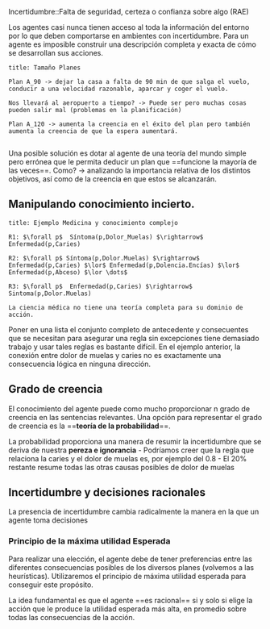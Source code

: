 Incertidumbre::Falta de seguridad, certeza o confianza sobre algo (RAE)

Los agentes casi nunca tienen acceso al toda la información del entorno por lo que deben comportarse en ambientes con incertidumbre. Para un agente es imposible construir una descripción completa y exacta de cómo se desarrollan sus acciones.

```ad-example
title: Tamaño Planes

Plan A_90 -> dejar la casa a falta de 90 min de que salga el vuelo, conducir a una velocidad razonable, aparcar y coger el vuelo.

Nos llevará al aeropuerto a tiempo? -> Puede ser pero muchas cosas pueden salir mal (problemas en la planificación)

Plan A_120 -> aumenta la creencia en el éxito del plan pero también aumenta la creencia de que la espera aumentará. 


```
Una posible solución es dotar al agente de una teoría del mundo simple pero errónea que le permita deducir un plan que ==funcione la mayoría de las veces==. Como? -> analizando la importancia relativa de los distintos objetivos, así como de la creencia en que estos se alcanzarán.

## Manipulando conocimiento incierto.
```ad-example
title: Ejemplo Medicina y conocimiento complejo

R1: $\forall p$  Síntoma(p,Dolor_Muelas) $\rightarrow$ Enfermedad(p,Caries)

R2: $\forall p$ Síntoma(p,Dolor.Muelas) $\rightarrow$ Enfermedad(p,Caries) $\lor$ Enfermedad(p,Dolencia.Encías) $\lor$  Enfermedad(p,Abceso) $\lor \dots$ 

R3: $\forall p$  Enfermedad(p,Caries) $\rightarrow$ Sintoma(p,Dolor.Muelas)

La ciencia médica no tiene una teoría completa para su dominio de acción.

```

Poner en una lista el conjunto completo de antecedente y consecuentes que se necesitan para asegurar una regla sin excepciones tiene demasiado trabajo y usar tales reglas es bastante difícil. En el ejemplo anterior, la conexión entre dolor de muelas y caries no es exactamente una consecuencia lógica en ninguna dirección.


## Grado de creencia

El conocimiento del agente puede como mucho proporcionar n grado de creencia en las sentencias relevantes. Una opción para representar el grado de creencia es la ==**teoría de la probabilidad**==.

La probabilidad proporciona una manera de resumir la incertidumbre que se deriva de nuestra **pereza e ignorancia**
	- Podríamos creer que la regla que relaciona la caries y el dolor de muelas es, por ejemplo del 0.8
	- El 20% restante resume todas las otras causas posibles de dolor de muelas

## Incertidumbre y decisiones racionales
La presencia de incertidumbre cambia radicalmente la manera en la que un agente toma decisiones

### Principio de la máxima utilidad Esperada

Para realizar una elección, el agente debe de tener preferencias entre las diferentes consecuencias posibles de los diversos planes (volvemos a las heurísticas). Utilizaremos el principio de máxima utilidad esperada para conseguir este propósito.

La idea fundamental es que el agente ==es racional== si y solo si elige la acción que le produce la utilidad esperada más alta, en promedio sobre todas las consecuencias de la acción.
